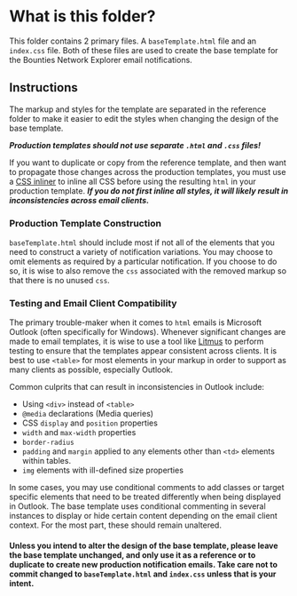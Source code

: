 # What is this folder?

This folder contains 2 primary files. A `baseTemplate.html` file and an `index.css` file. Both of these files are used to create the base template for the Bounties Network Explorer email notifications.

## Instructions

The markup and styles for the template are separated in the reference folder to make it easier to edit the styles when changing the design of the base template.

_**Production templates should not use separate `.html` and `.css` files!**_

If you want to duplicate or copy from the reference template, and then want to propagate those changes across the production templates, you must use a [CSS inliner](https://putsmail.com/inliner) to inline all CSS before using the resulting `html` in your production template. _**If you do not first inline all styles, it will likely result in inconsistencies across email clients.**_

### Production Template Construction

`baseTemplate.html` should include most if not all of the elements that you need to construct a variety of notification variations. You may choose to omit elements as required by a particular notification. If you choose to do so, it is wise to also remove the `css` associated with the removed markup so that there is no unused `css`.

### Testing and Email Client Compatibility

The primary trouble-maker when it comes to `html` emails is Microsoft Outlook (often specifically for Windows). Whenever significant changes are made to email templates, it is wise to use a tool like [Litmus](https://litmus.com) to perform testing to ensure that the templates appear consistent across clients. It is best to use `<table>` for most elements in your markup in order to support as many clients as possible, especially Outlook.

Common culprits that can result in inconsistencies in Outlook include:

- Using `<div>` instead of `<table>`
- `@media` declarations (Media queries)
- CSS `display` and `position` properties
- `width` and `max-width` properties
- `border-radius`
- `padding` and `margin` applied to any elements other than `<td>` elements within tables.
- `img` elements with ill-defined size properties

In some cases, you may use conditional comments to add classes or target specific elements that need to be treated differently when being displayed in Outlook. The base template uses conditional commenting in several instances to display or hide certain content depending on the email client context. For the most part, these should remain unaltered.

#### Unless you intend to alter the design of the base template, please leave the base template unchanged, and only use it as a reference or to duplicate to create new production notification emails. Take care not to commit changed to `baseTemplate.html` and `index.css` unless that is your intent.
